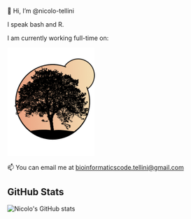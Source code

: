 👋 Hi, I’m @nicolo-tellini

I speak bash and R.

I am currently working full-time on:

<img src="https://github.com/nicolo-tellini/nicolo-tellini/blob/main/logosgrp5ok" alt="SGRP5" width="200" />

📫 You can email me at bioinformaticscode.tellini@gmail.com

## GitHub Stats
![Nicolo's GitHub stats](https://github-readme-stats.vercel.app/api?username=nicolo-tellini&show_icons=true&theme=radical)

